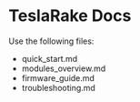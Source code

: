 # TeslaRake Docs

Use the following files:

- quick_start.md
- modules_overview.md
- firmware_guide.md
- troubleshooting.md
